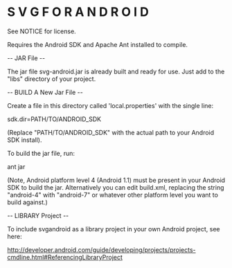 S V G   F O R   A N D R O I D
=============================

See NOTICE for license.

Requires the Android SDK and Apache Ant installed to compile.

-- JAR File --

The jar file svg-android.jar is already built and ready for use. Just add to the "libs" directory of your project.

-- BUILD A New Jar File --

Create a file in this directory called 'local.properties' with the single line:

sdk.dir=PATH/TO/ANDROID_SDK

(Replace "PATH/TO/ANDROID_SDK" with the actual path to your Android SDK install).

To build the jar file, run:

ant jar

(Note, Android platform level 4 (Android 1.1) must be present in your Android SDK to build the jar. Alternatively you can edit build.xml, replacing the string "android-4" with "android-7" or whatever other platform level you want to build against.)

-- LIBRARY Project --

To include svgandroid as a library project in your own Android project, see here:

http://developer.android.com/guide/developing/projects/projects-cmdline.html#ReferencingLibraryProject

